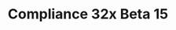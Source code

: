 ---
layout: post
title: Compliance 32x Beta 15
permalink: /compliance32x/B15
comments: true
comments-id: 32x-Beta-15
header-img: compliance32x/releases/B15.jpg

long_text: As fall begins and so does the school year, Compliance releases another beta, this time with a variety of small fixes and a bunch of additions to the Bedrock UI. Arctic foxes now also join their red cousins in this update and the dripstone textures have been completely redone. After going through several iterations, unlit candles have been added to the pack with lit ones likely coming in the next beta.<br><br> Bedrock users should notice smoother UI in game now, with things like the skin options page and parts of the marketplace UI now in 32x.

main_changelog: changelogs/compliance32

downloads:
  - 1.17.1 for Java Edition:
      GitHub: https://github.com/Compliance-Resource-Pack/Compliance-Java-32x/releases/download/beta-15/Compliance-32x-Java-Beta-15.zip
      CurseForge: https://www.curseforge.com/minecraft/texture-packs/compliance-32x/download/3468691
  - 1.17.30 for Bedrock Edition:
      GitHub: https://github.com/Compliance-Resource-Pack/Compliance-Bedrock-32x/releases/download/beta-15/Compliance-32x-Bedrock-Beta-15.mcpack
      CurseForge: https://www.curseforge.com/minecraft-bedrock/addons/compliance-32x-bedrock/download/3468690
---